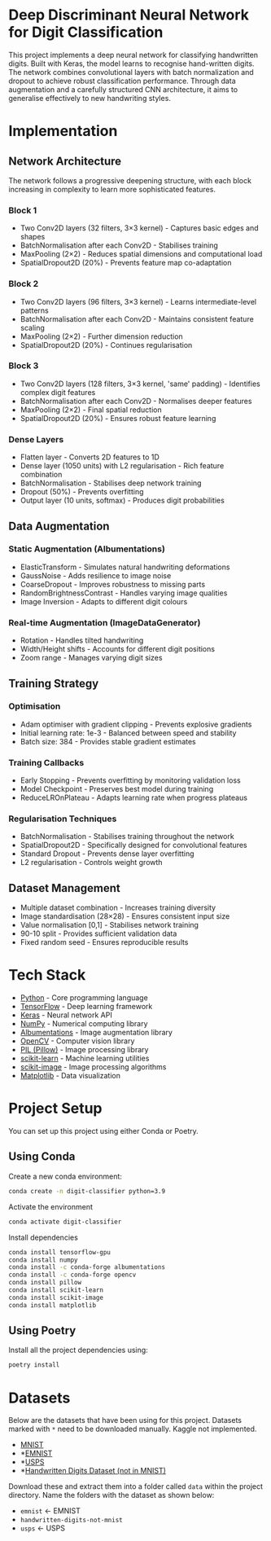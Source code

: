 # Deep Discriminant Neural Network for Digit Classification

This project implements a deep neural network for classifying handwritten digits. Built with Keras, the model learns to recognise hand-written digits. The network combines convolutional layers with batch normalization and dropout to achieve robust classification performance. Through data augmentation and a carefully structured CNN architecture, it aims to generalise effectively to new handwriting styles.



# Implementation

## Network Architecture
The network follows a progressive deepening structure, with each block increasing in complexity to learn more sophisticated features.

### Block 1
- Two Conv2D layers (32 filters, 3×3 kernel) - Captures basic edges and shapes
- BatchNormalisation after each Conv2D - Stabilises training
- MaxPooling (2×2) - Reduces spatial dimensions and computational load
- SpatialDropout2D (20%) - Prevents feature map co-adaptation

### Block 2
- Two Conv2D layers (96 filters, 3×3 kernel) - Learns intermediate-level patterns
- BatchNormalisation after each Conv2D - Maintains consistent feature scaling
- MaxPooling (2×2) - Further dimension reduction
- SpatialDropout2D (20%) - Continues regularisation

### Block 3
- Two Conv2D layers (128 filters, 3×3 kernel, 'same' padding) - Identifies complex digit features
- BatchNormalisation after each Conv2D - Normalises deeper features
- MaxPooling (2×2) - Final spatial reduction
- SpatialDropout2D (20%) - Ensures robust feature learning

### Dense Layers
- Flatten layer - Converts 2D features to 1D
- Dense layer (1050 units) with L2 regularisation - Rich feature combination
- BatchNormalisation - Stabilises deep network training
- Dropout (50%) - Prevents overfitting
- Output layer (10 units, softmax) - Produces digit probabilities

## Data Augmentation

### Static Augmentation (Albumentations)
- ElasticTransform - Simulates natural handwriting deformations
- GaussNoise - Adds resilience to image noise
- CoarseDropout - Improves robustness to missing parts
- RandomBrightnessContrast - Handles varying image qualities
- Image Inversion - Adapts to different digit colours

### Real-time Augmentation (ImageDataGenerator)
- Rotation - Handles tilted handwriting
- Width/Height shifts - Accounts for different digit positions
- Zoom range - Manages varying digit sizes

## Training Strategy

### Optimisation
- Adam optimiser with gradient clipping - Prevents explosive gradients
- Initial learning rate: 1e-3 - Balanced between speed and stability
- Batch size: 384 - Provides stable gradient estimates

### Training Callbacks
- Early Stopping - Prevents overfitting by monitoring validation loss
- Model Checkpoint - Preserves best model during training
- ReduceLROnPlateau - Adapts learning rate when progress plateaus

### Regularisation Techniques
- BatchNormalisation - Stabilises training throughout the network
- SpatialDropout2D - Specifically designed for convolutional features
- Standard Dropout - Prevents dense layer overfitting
- L2 regularisation - Controls weight growth

## Dataset Management
- Multiple dataset combination - Increases training diversity
- Image standardisation (28×28) - Ensures consistent input size
- Value normalisation [0,1] - Stabilises network training
- 90-10 split - Provides sufficient validation data
- Fixed random seed - Ensures reproducible results



# Tech Stack

- [Python](https://www.python.org/) - Core programming language
- [TensorFlow](https://www.tensorflow.org/) - Deep learning framework
- [Keras](https://keras.io/) - Neural network API
- [NumPy](https://numpy.org/) - Numerical computing library
- [Albumentations](https://albumentations.ai/) - Image augmentation library
- [OpenCV](https://opencv.org/) - Computer vision library
- [PIL (Pillow)](https://python-pillow.org/) - Image processing library
- [scikit-learn](https://scikit-learn.org/) - Machine learning utilities
- [scikit-image](https://scikit-image.org/) - Image processing algorithms
- [Matplotlib](https://matplotlib.org/) - Data visualization



# Project Setup

You can set up this project using either Conda or Poetry.

## Using Conda

Create a new conda environment:
```bash
conda create -n digit-classifier python=3.9
```

Activate the environment
```bash
conda activate digit-classifier
```

Install dependencies
```bash
conda install tensorflow-gpu
conda install numpy
conda install -c conda-forge albumentations
conda install -c conda-forge opencv
conda install pillow
conda install scikit-learn
conda install scikit-image
conda install matplotlib
```

## Using Poetry

Install all the project dependencies using:

```bash
poetry install
```

# Datasets

Below are the datasets that have been using for this project. 
Datasets marked with `*` need to be downloaded manually. 
Kaggle not implemented. 

- [MNIST](https://www.kaggle.com/datasets/hojjatk/mnist-dataset)
- *[EMNIST](https://www.kaggle.com/datasets/hojjatk/mnist-dataset)
- *[USPS](https://www.kaggle.com/datasets/bistaumanga/usps-dataset)
- *[Handwritten Digits Dataset (not in MNIST)](https://www.kaggle.com/datasets/jcprogjava/handwritten-digits-dataset-not-in-mnist)

Download these and extract them into a folder called `data` within the project directory.
Name the folders with the dataset as shown below:
- `emnist` <- EMNIST
- `handwritten-digits-not-mnist`
- `usps` <- USPS

